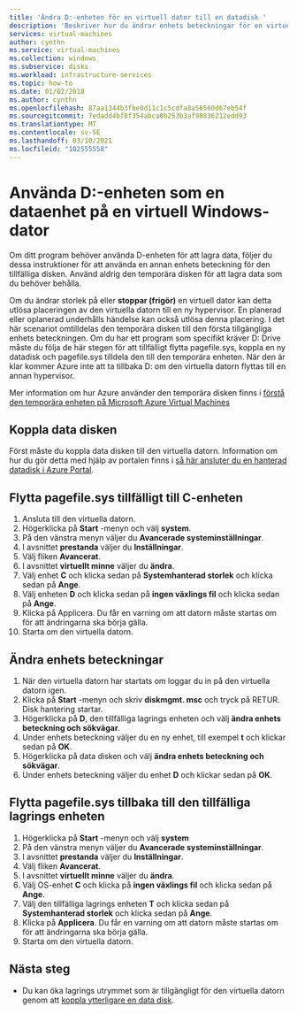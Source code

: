```yaml
---
title: 'Ändra D:-enheten för en virtuell dator till en datadisk '
description: 'Beskriver hur du ändrar enhets beteckningar för en virtuell Windows-dator så att du kan använda enheten D: som en data enhet.'
services: virtual-machines
author: cynthn
ms.service: virtual-machines
ms.collection: windows
ms.subservice: disks
ms.workload: infrastructure-services
ms.topic: how-to
ms.date: 01/02/2018
ms.author: cynthn
ms.openlocfilehash: 87aa1344b3fbe0d11c1c5cdfa8a56560d67eb54f
ms.sourcegitcommit: 7edadd4bf8f354abca0b253b3af98836212edd93
ms.translationtype: MT
ms.contentlocale: sv-SE
ms.lasthandoff: 03/10/2021
ms.locfileid: "102555558"
---
```

# <a name="use-the-d-drive-as-a-data-drive-on-a-windows-vm"></a>Använda D:-enheten som en dataenhet på en virtuell Windows-dator
Om ditt program behöver använda D-enheten för att lagra data, följer du dessa instruktioner för att använda en annan enhets beteckning för den tillfälliga disken. Använd aldrig den temporära disken för att lagra data som du behöver behålla.

Om du ändrar storlek på eller **stoppar (frigör)** en virtuell dator kan detta utlösa placeringen av den virtuella datorn till en ny hypervisor. En planerad eller oplanerad underhålls händelse kan också utlösa denna placering. I det här scenariot omtilldelas den temporära disken till den första tillgängliga enhets beteckningen. Om du har ett program som specifikt kräver D: Drive måste du följa de här stegen för att tillfälligt flytta pagefile.sys, koppla en ny datadisk och pagefile.sys tilldela den till den temporära enheten. När den är klar kommer Azure inte att ta tillbaka D: om den virtuella datorn flyttas till en annan hypervisor.

Mer information om hur Azure använder den temporära disken finns i [förstå den temporära enheten på Microsoft Azure Virtual Machines](/archive/blogs/mast/understanding-the-temporary-drive-on-windows-azure-virtual-machines)

## <a name="attach-the-data-disk"></a>Koppla data disken
Först måste du koppla data disken till den virtuella datorn. Information om hur du gör detta med hjälp av portalen finns i [så här ansluter du en hanterad datadisk i Azure Portal](attach-managed-disk-portal.md).

## <a name="temporarily-move-pagefilesys-to-c-drive"></a>Flytta pagefile.sys tillfälligt till C-enheten
1. Ansluta till den virtuella datorn. 
2. Högerklicka på **Start** -menyn och välj **system**.
3. På den vänstra menyn väljer du **Avancerade systeminställningar**.
4. I avsnittet **prestanda** väljer du **Inställningar**.
5. Välj fliken **Avancerat**.
6. I avsnittet **virtuellt minne** väljer du **ändra**.
7. Välj enhet **C** och klicka sedan på **Systemhanterad storlek** och klicka sedan på **Ange**.
8. Välj enheten **D** och klicka sedan på **ingen växlings fil** och klicka sedan på **Ange**.
9. Klicka på Applicera. Du får en varning om att datorn måste startas om för att ändringarna ska börja gälla.
10. Starta om den virtuella datorn.

## <a name="change-the-drive-letters"></a>Ändra enhets beteckningar
1. När den virtuella datorn har startats om loggar du in på den virtuella datorn igen.
2. Klicka på **Start** -menyn och skriv **diskmgmt. msc** och tryck på RETUR. Disk hantering startar.
3. Högerklicka på **D**, den tillfälliga lagrings enheten och välj **ändra enhets beteckning och sökvägar**.
4. Under enhets beteckning väljer du en ny enhet, till exempel **t** och klickar sedan på **OK**. 
5. Högerklicka på data disken och välj **ändra enhets beteckning och sökvägar**.
6. Under enhets beteckning väljer du enhet **D** och klickar sedan på **OK**. 

## <a name="move-pagefilesys-back-to-the-temporary-storage-drive"></a>Flytta pagefile.sys tillbaka till den tillfälliga lagrings enheten
1. Högerklicka på **Start** -menyn och välj **system**
2. På den vänstra menyn väljer du **Avancerade systeminställningar**.
3. I avsnittet **prestanda** väljer du **Inställningar**.
4. Välj fliken **Avancerat**.
5. I avsnittet **virtuellt minne** väljer du **ändra**.
6. Välj OS-enhet **C** och klicka på **ingen växlings fil** och klicka sedan på **Ange**.
7. Välj den tillfälliga lagrings enheten **T** och klicka sedan på **Systemhanterad storlek** och klicka sedan på **Ange**.
8. Klicka på **Applicera**. Du får en varning om att datorn måste startas om för att ändringarna ska börja gälla.
9. Starta om den virtuella datorn.

## <a name="next-steps"></a>Nästa steg
* Du kan öka lagrings utrymmet som är tillgängligt för den virtuella datorn genom att [koppla ytterligare en data disk](attach-managed-disk-portal.md).
